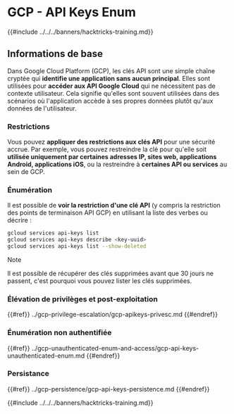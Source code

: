 # GCP - API Keys Enum

{{#include ../../../banners/hacktricks-training.md}}

## Informations de base

Dans Google Cloud Platform (GCP), les clés API sont une simple chaîne cryptée qui **identifie une application sans aucun principal**. Elles sont utilisées pour **accéder aux API Google Cloud** qui ne nécessitent pas de contexte utilisateur. Cela signifie qu'elles sont souvent utilisées dans des scénarios où l'application accède à ses propres données plutôt qu'aux données de l'utilisateur.

### Restrictions

Vous pouvez **appliquer des restrictions aux clés API** pour une sécurité accrue. Par exemple, vous pouvez restreindre la clé pour qu'elle soit **utilisée uniquement par certaines adresses IP, sites web, applications Android, applications iOS**, ou la restreindre à **certaines API ou services** au sein de GCP.

### Énumération

Il est possible de **voir la restriction d'une clé API** (y compris la restriction des points de terminaison API GCP) en utilisant la liste des verbes ou décrire :
```bash
gcloud services api-keys list
gcloud services api-keys describe <key-uuid>
gcloud services api-keys list --show-deleted
```
> [!NOTE]
> Il est possible de récupérer des clés supprimées avant que 30 jours ne passent, c'est pourquoi vous pouvez lister les clés supprimées.

### Élévation de privilèges et post-exploitation

{{#ref}}
../gcp-privilege-escalation/gcp-apikeys-privesc.md
{{#endref}}

### Énumération non authentifiée

{{#ref}}
../gcp-unauthenticated-enum-and-access/gcp-api-keys-unauthenticated-enum.md
{{#endref}}

### Persistance

{{#ref}}
../gcp-persistence/gcp-api-keys-persistence.md
{{#endref}}

{{#include ../../../banners/hacktricks-training.md}}
